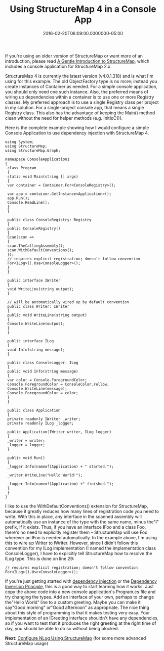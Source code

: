 ﻿---
title: Using StructureMap 4 in a Console App
date: "2016-02-20T08:09:00.0000000-05:00"
description: If you're using an older version of StructureMap or want more of an
featuredImage: /img/console-application.jpg
---

If you're using an older version of StructureMap or want more of an introduction, please read [A Gentle Introduction to StructureMap](https://ardalis.com/a-gentle-introduction-to-structuremap), which includes a console application for StructureMap 2.x.

StructureMap 4 is currently the latest version (v4.0.1.318) and is what I'm using for this example. The old ObjectFactory type is no more; instead you create instances of Container as needed. For a simple console application, you should only need one such instance. Also, the preferred means of wiring up dependencies within a container is to use one or more Registry classes. My preferred approach is to use a single Registry class per project in my solution. For a single-project console app, that means a single Registry class. This also has the advantage of keeping the Main() method clean without the need for helper methods (e.g. InitIoC()).

Here is the complete example showing how I would configure a simple Console Application to use dependency injection with StructureMap 4.

```
using System;
using StructureMap;
using StructureMap.Graph;

namespace ConsoleApplication1
{
 class Program
 {
 static void Main(string [] args)
 {
 var container = Container.For<ConsoleRegistry>();

 var app = container.GetInstance<Application>();
 app.Run();
 Console.ReadLine();
 }
 }

 public class ConsoleRegistry: Registry
 {
 public ConsoleRegistry()
 {
 Scan(scan =>
 {
 scan.TheCallingAssembly();
 scan.WithDefaultConventions();
 });
 // requires explicit registration; doesn't follow convention
 For<ILog>().Use<ConsoleLogger>();
 }
 }

 public interface IWriter
 {
 void WriteLine(string output);
 }

 // will be automatically wired up by default convention
 public class Writer: IWriter
 {
 public void WriteLine(string output)
 {
 Console.WriteLine(output);
 }
 }

 public interface ILog
 {
 void Info(string message);
 }

 public class ConsoleLogger: ILog
 {
 public void Info(string message)
 {
 var color = Console.ForegroundColor;
 Console.ForegroundColor = ConsoleColor.Yellow;
 Console.WriteLine(message);
 Console.ForegroundColor = color;
 }
 }

 public class Application
 {
 private readonly IWriter _writer;
 private readonly ILog _logger;

 public Application(IWriter writer, ILog logger)
 {
 _writer = writer;
 _logger = logger;
 }

 public void Run()
 {
 _logger.Info(nameof(Application) + " started.");

 _writer.WriteLine("Hello World!");

 _logger.Info(nameof(Application) +" finished.");
 }
 }
}
```

I like to use the WithDefaultConventions() extension for StructureMap, because it greatly reduces how many lines of registration code you need to write. With this in place, any interface in the scanned assembly will automatically use an instance of the type with the same name, minus the"I" prefix, if it exists. Thus, if you have an interface IFoo and a class Foo, there's no need to explicitly register them – StructureMap will use Foo wherever an IFoo is needed automatically. In the example above, I'm using this to wire up Writer to IWriter. However, since I didn't follow this convention for my ILog implementation (I named the implementation class ConsoleLogger), I have to explicitly tell StructureMap how to resolve the ILog type. This is done on line 29:

`// requires explicit registration; doesn't follow convention `\
`For<ILog>().Use<ConsoleLogger>();`

If you're just getting started with [dependency injection](http://deviq.com/dependency-injection/) or the [Dependency Inversion Principle](http://deviq.com/dependency-inversion-principle/), this is a good way to start learning how it works. Just copy the above code into a new console application's Program.cs file and try changing the types. Add an interface of your own, perhaps to change the"Hello World" line to a custom greeting. Maybe you can make it say"Good morning" or"Good afternoon" as appropriate. The nice thing about this style of programming is that it makes testing very easy. Your implementation of an IGreeting interface shouldn't have any dependencies, so if you want to test that it produces the right greeting at the right time of day, you should be able to do so without being blocked.

**Next**: [Configure NLog Using StructureMap](http://ardalis.com/configure-nlog-with-structuremap) (for some more advanced StructureMap usage)

